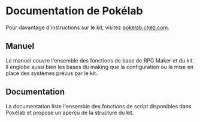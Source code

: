 # Documentation de Pokélab

Pour davantage d'instructions sur le kit, visitez [pokelab.chez.com](http://pokelab.chez.com).

## Manuel

Le manuel couvre l'ensemble des fonctions de base de RPG Maker et du kit. Il englobe aussi bien les bases du making que la configuration ou la mise en place des systèmes prévus par le kit.

## Documentation

La documentation liste l'ensemble des fonctions de script disponibles dans Pokélab et propose un aperçu de la structure du kit.